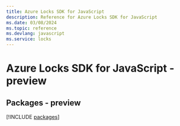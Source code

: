 ```yaml
---
title: Azure Locks SDK for JavaScript
description: Reference for Azure Locks SDK for JavaScript
ms.date: 03/08/2024
ms.topic: reference
ms.devlang: javascript
ms.service: locks
---
```

# Azure Locks SDK for JavaScript - preview
## Packages - preview
[!INCLUDE [packages](locks-index.md)]